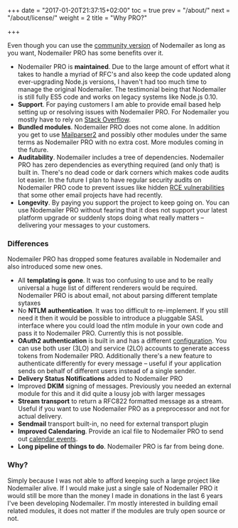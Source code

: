 +++
date = "2017-01-20T21:37:15+02:00"
toc = true
prev = "/about/"
next = "/about/license/"
weight = 2
title = "Why PRO?"

+++

Even though you can use the [community version](https://community.nodemailer.com/) of Nodemailer as long as you want, Nodemailer PRO has some benefits over it.

  * Nodemailer PRO is **maintained**. Due to the large amount of effort what it takes to handle a myriad of RFC's and also keep the code updated along ever-upgrading Node.js versions, I haven't had too much time to manage the original Nodemailer. The testimonial being that Nodemailer is still fully ES5 code and works on legacy systems like Node.js 0.10.
  * **Support**. For paying customers I am able to provide email based help setting up or resolving issues with Nodemailer PRO. For Nodemailer you mostly have to rely on [Stack Overflow](http://stackoverflow.com/search?q=nodemailer).
  * **Bundled modules**. Nodemailer PRO does not come alone. In addition you get to use [Mailparser2](https://www.npmjs.com/package/@nodemailer/mailparser2) and possibly other modules under the same terms as Nodemailer PRO with no extra cost. More modules coming in the future.
  * **Auditability**. Nodemailer includes a tree of dependencies. Nodemailer PRO has zero dependencies as everything required (and only that) is built in. There's no dead code or dark corners which makes code audits lot easier. In the future I plan to have regular security audits on Nodemailer PRO code to prevent issues like hidden [RCE vulnerabilities](http://thehackernews.com/2017/01/phpmailer-swiftmailer-zendmail.html) that some other email projects have had recently.
  * **Longevity**. By paying you support the project to keep going on. You can use Nodemailer PRO without fearing that it does not support your latest platform upgrade or suddenly stops doing what really matters – delivering your messages to your customers.

### Differences

Nodemailer PRO has dropped some features available in Nodemailer and also introduced some new ones.

  * All **templating is gone**. It was too confusing to use and to be really universal a huge list of different renderers would be required. Nodemailer PRO is about email, not about parsing different template sytaxes
  * No **NTLM authentication**. It was too difficult to re-implement. If you still need it then it would be possible to introduce a pluggable SASL interface where you could load the ntlm module in your own code and pass it to Nodemailer PRO. Currently this is not possible.
  * **OAuth2 authentication** is built in and has a different [configuration](/smtp/oauth2/). You can use both user (3LO) and service (2LO) accounts to generate access tokens from Nodemailer PRO. Additionally there's a new feature to authenticate differently for every message – useful if your application sends on behalf of different users instead of a single sender.
  * **Delivery Status Notifications** added to Nodemailer PRO
  * Improved **DKIM** signing of messages. Previously you needed an external module for this and it did quite a lousy job with larger messages
  * **Stream transport** to return a RFC822 formatted message as a stream. Useful if you want to use Nodemailer PRO as a preprocessor and not for actual delivery.
  * **Sendmail** transport built-in, no need for external transport plugin
  * **Improved Calendaring**. Provide an ical file to Nodemailer PRO to send out [calendar events](/message/calendar-events/).
  * **Long pipeline of things to do**. Nodemailer PRO is far from being done.

### Why?

Simply because I was not able to afford keeping such a large project like Nodemailer alive. If I would make just a single sale of Nodemailer PRO it would still be more than the money I made in donations in the last 6 years I've been developing Nodemailer. I'm mostly interested in building email related modules, it does not matter if the modules are truly open source or not.
